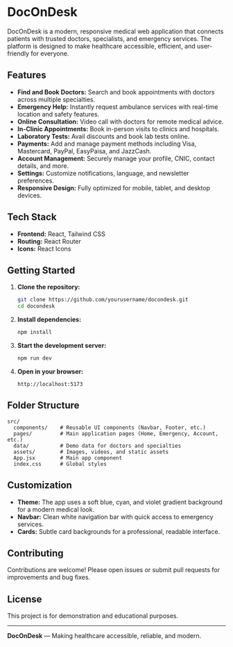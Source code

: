 # DocOnDesk

DocOnDesk is a modern, responsive medical web application that connects patients with trusted doctors, specialists, and emergency services. The platform is designed to make healthcare accessible, efficient, and user-friendly for everyone.

## Features

- **Find and Book Doctors:** Search and book appointments with doctors across multiple specialties.
- **Emergency Help:** Instantly request ambulance services with real-time location and safety features.
- **Online Consultation:** Video call with doctors for remote medical advice.
- **In-Clinic Appointments:** Book in-person visits to clinics and hospitals.
- **Laboratory Tests:** Avail discounts and book lab tests online.
- **Payments:** Add and manage payment methods including Visa, Mastercard, PayPal, EasyPaisa, and JazzCash.
- **Account Management:** Securely manage your profile, CNIC, contact details, and more.
- **Settings:** Customize notifications, language, and newsletter preferences.
- **Responsive Design:** Fully optimized for mobile, tablet, and desktop devices.

## Tech Stack

- **Frontend:** React, Tailwind CSS
- **Routing:** React Router
- **Icons:** React Icons

## Getting Started

1. **Clone the repository:**
   ```bash
   git clone https://github.com/yourusername/docondesk.git
   cd docondesk
   ```

2. **Install dependencies:**
   ```bash
   npm install
   ```

3. **Start the development server:**
   ```bash
   npm run dev
   ```

4. **Open in your browser:**
   ```
   http://localhost:5173
   ```

## Folder Structure

```
src/
  components/    # Reusable UI components (Navbar, Footer, etc.)
  pages/         # Main application pages (Home, Emergency, Account, etc.)
  data/          # Demo data for doctors and specialties
  assets/        # Images, videos, and static assets
  App.jsx        # Main app component
  index.css      # Global styles
```

## Customization

- **Theme:** The app uses a soft blue, cyan, and violet gradient background for a modern medical look.
- **Navbar:** Clean white navigation bar with quick access to emergency services.
- **Cards:** Subtle card backgrounds for a professional, readable interface.

## Contributing

Contributions are welcome! Please open issues or submit pull requests for improvements and bug fixes.

## License

This project is for demonstration and educational purposes.

---

**DocOnDesk** — Making healthcare accessible, reliable, and modern.